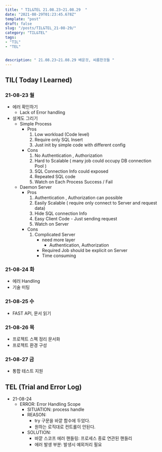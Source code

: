```yaml
---
title: " TIL&TEL 21.08.23~21.08.29  "
date: "2021-08-29T01:23:45.678Z"
template: "post"
draft: false
slug: "/posts/TIL&TEL_21-08-29/"
category: "TIL&TEL"
tags:
- "TIL"
- "TEL"


description: " 21.08.23~21.08.29 배운것, 씨름한것들 "
---
```


## TIL( Today I Learned)

### 21-08-23 월

-   에러 확인하기
    -   Lack of Error handling 
-   설계도 그리기
    -   Simple Process
        -   Pros
            1.  Low workload (Code level)
            2.  Require only SQL Insert
            3.  Just init by simple code with different config
        -   Cons
            1.  No Authentication , Authorization
            2.  Hard to Scalable ( many job could occupy DB connection Pool )
            3.  SQL Connection Info could exposed
            4.  Repeated SQL code
            5.  Watch on Each Process Success / Fail
    -   Daemon Server
        -   Pros
            1.  Authentication , Authorization can possible
            2.  Easily Scalable ( require only connect to Server and request data)
            3.  Hide SQL connection Info
            4.  Easy Client Code - Just sending request
            5.  Watch on Server 
        -   Cons
            1.  Complicated Server
                -   need more layer
                    -   Authentication, Authorization
                -   Required Job should be explicit on Server
                -   Time consuming

### 21-08-24 화

-   에러 Handling
-   기술 미팅                                                                                                                                                                                                

### 21-08-25 수

-   FAST API, 문서 읽기

### 21-08-26 목

-   프로젝트 스펙 정리 문서화
-   프로젝트 환경 구성 

### 21-08-27 금

-   통합 테스트 지원


## TEL (Trial and Error Log)

-   21-08-24
    -   ERROR: Error Handling Scope
        -   SITUATION: process handle
        -   REASON:
            -   try 구문을 바깥 함수에 두었다.
            -   원하는 로직대로 컨트롤이 안된다.
        -   SOLUTION:
            -   바깥 스코프 에러 핸들링: 프로세스 종료 연관된 핸들리
            -   에러 발생 부분: 발생시 예외처리 필요
